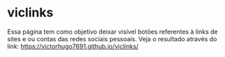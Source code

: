 # viclinks
Essa página tem como objetivo deixar visível botões referentes à links de sites e ou contas das redes sociais pessoais.
Veja o resultado através do link: https://victorhugo7691.github.io/viclinks/
